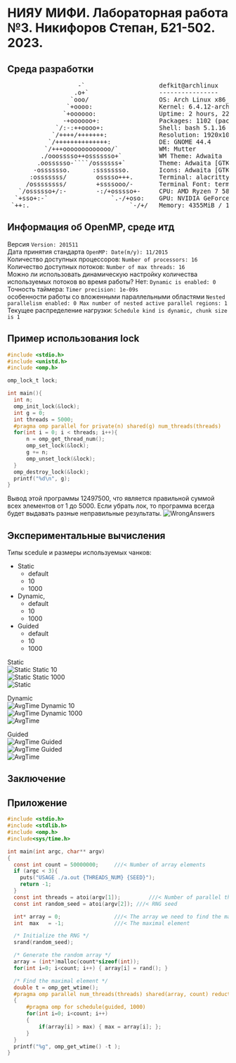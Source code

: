 # НИЯУ МИФИ. Лабораторная работа №3. Никифоров Степан, Б21-502. 2023.
## Среда разработки
<pre>
                   -`                    defkit@archlinux
                  .o+`                   ----------------
                 `ooo/                   OS: Arch Linux x86_64
                `+oooo:                  Kernel: 6.4.12-arch1-1
               `+oooooo:                 Uptime: 2 hours, 22 mins
               -+oooooo+:                Packages: 1102 (pacman)
             `/:-:++oooo+:               Shell: bash 5.1.16
            `/++++/+++++++:              Resolution: 1920x1080
           `/++++++++++++++:             DE: GNOME 44.4
          `/+++ooooooooooooo/`           WM: Mutter
         ./ooosssso++osssssso+`          WM Theme: Adwaita
        .oossssso-````/ossssss+`         Theme: Adwaita [GTK2/3]
       -osssssso.      :ssssssso.        Icons: Adwaita [GTK2/3]
      :osssssss/        osssso+++.       Terminal: alacritty
     /ossssssss/        +ssssooo/-       Terminal Font: terminal-font
   `/ossssso+/:-        -:/+osssso+-     CPU: AMD Ryzen 7 5800X (16) @ 4.200GHz
  `+sso+:-`                 `.-/+oso:    GPU: NVIDIA GeForce GTX 1060 6GB
 `++:.                           `-/+/   Memory: 4355MiB / 15902MiB
</pre> 

## Информация об OpenMP, среде итд
Версия `Version: 201511` <br>
Дата принятия стандарта `OpenMP: Date(m/y): 11/2015` <br>
Количество доступных процессоров: `Number of processors: 16` <br>
Количество доступных потоков: `Number of max threads: 16` <br>
Можно ли использовать динамическую настройку количества используемых потоков во время работы? Нет: `Dynamic is enabled: 0` <br>
Точность таймера: `Timer precision: 1e-09s` <br>
особенности работы со вложенными параллельными областями `Nested parallelism enabled: 0 Max number of nested active parallel regions: 1` <br>
Текущее распределение нагрузки: `Schedule kind is dynamic, chunk size is 1` <br>

## Пример использования lock

```c
#include <stdio.h>
#include <unistd.h>
#include <omp.h>

omp_lock_t lock;

int main(){
  int n;
  omp_init_lock(&lock);
  int g = 0;
  int threads = 5000;
  #pragma omp parallel for private(n) shared(g) num_threads(threads)
  for(int i = 0; i < threads; i++){
      n = omp_get_thread_num();
      omp_set_lock(&lock);
      g += n;
      omp_unset_lock(&lock);
  }
  omp_destroy_lock(&lock);
  printf("%d\n", g);
}
```
Вывод этой программы 12497500, что является правильной суммой всех элементов от 1 до 5000. Если убрать лок, то программа всегда будет выдавать разные неправильные результаты. 
![WrongAnswers](src/wrong_answers.png)

## Экспериментальные вычисления
Типы scedule и размеры используемых чанков:
- Static
  - default
  - 10
  - 1000
- Dynamic, 
  - default
  - 10
  - 1000
- Guided
  - default
  - 10
  - 1000

Static<br>
![Static](src/AVG_TIME_sch.png)
Static 10<br>
![Static](src/AVG_TIME_sch10.png)
Static 1000<br>
![Static](src/AVG_TIME_sch1000.png)

Dynamic<br>
![AvgTime](src/AVG_TIME_dynamic.png)
Dynamic 10<br>
![AvgTime](src/AVG_TIME_dynamic10.png)
Dynamic 1000<br>
![AvgTime](src/AVG_TIME_dynamic1000.png)


Guided <br>
![AvgTime](src/AVG_TIME_guided.png)
Guided <br>
![AvgTime](src/AVG_TIME_guided10.png)
Guided <br>
![AvgTime](src/AVG_TIME_guided1000.png)

## Заключение


## Приложение
```c
#include <stdio.h>
#include <stdlib.h>
#include <omp.h>
#include<sys/time.h>

int main(int argc, char** argv)
{
  const int count = 50000000;     ///< Number of array elements
  if (argc < 3){
    puts("USAGE ./a.out {THREADS_NUM} {SEED}");
    return -1;
  }
  const int threads = atoi(argv[1]);         ///< Number of parallel threads to use
  const int random_seed = atoi(argv[2]); ///< RNG seed

  int* array = 0;                 ///< The array we need to find the max in
  int  max   = -1;                ///< The maximal element

  /* Initialize the RNG */
  srand(random_seed);

  /* Generate the random array */
  array = (int*)malloc(count*sizeof(int));
  for(int i=0; i<count; i++) { array[i] = rand(); }

  /* Find the maximal element */
  double t = omp_get_wtime();
  #pragma omp parallel num_threads(threads) shared(array, count) reduction(max: max) default(none)
  {
      #pragma omp for schedule(guided, 1000)
      for(int i=0; i<count; i++)
      {
          if(array[i] > max) { max = array[i]; };
      }
  }
  printf("%g", omp_get_wtime() -t );
}
```
